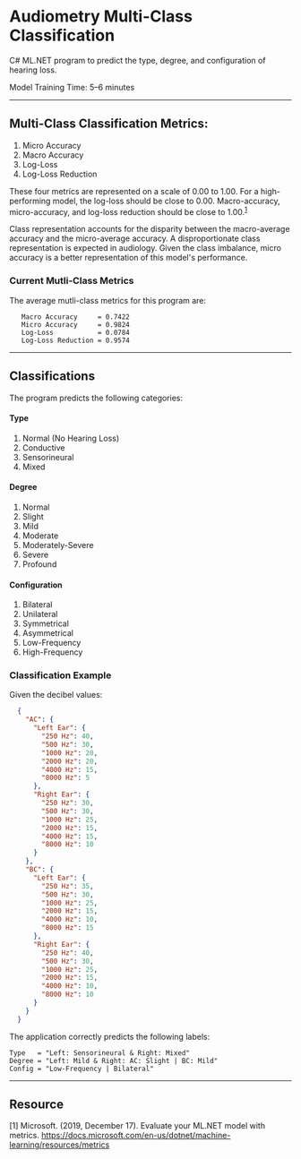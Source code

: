 # Audiometry Multi-Class Classification

C# ML.NET program to predict the type, degree, and configuration of hearing loss.

Model Training Time: 5&ndash;6 minutes

---

## Multi-Class Classification Metrics:

1. Micro Accuracy
2. Macro Accuracy
3. Log-Loss
4. Log-Loss Reduction

These four metrics are represented on a scale of 0.00 to 1.00. For a high-performing model, the log-loss should be close to 0.00. Macro-accuracy, micro-accuracy, and log-loss reduction should be close to 1.00.<sup>[1](https://docs.microsoft.com/en-us/dotnet/machine-learning/resources/metrics)</sup>

Class representation accounts for the disparity between the macro-average accuracy and the micro-average accuracy. A disproportionate class representation is expected in audiology. Given the class imbalance, micro accuracy is a better representation of this model's performance.

### Current Mutli-Class Metrics

The average mutli-class metrics for this program are:
```
   Macro Accuracy     = 0.7422
   Micro Accuracy     = 0.9824
   Log-Loss           = 0.0784
   Log-Loss Reduction = 0.9574
```

---

## Classifications

The program predicts the following categories:

#### Type
1. Normal (No Hearing Loss)
2. Conductive
3. Sensorineural
4. Mixed

#### Degree
1. Normal
2. Slight
3. Mild
4. Moderate
5. Moderately-Severe
6. Severe
7. Profound

#### Configuration
1. Bilateral
2. Unilateral
3. Symmetrical
4. Asymmetrical
5. Low-Frequency
6. High-Frequency

### Classification Example

Given the decibel values:
```json
  {
    "AC": {
      "Left Ear": {
        "250 Hz": 40,
        "500 Hz": 30,
        "1000 Hz": 20,
        "2000 Hz": 20,
        "4000 Hz": 15,
        "8000 Hz": 5
      },
      "Right Ear": {
        "250 Hz": 30,
        "500 Hz": 30,
        "1000 Hz": 25,
        "2000 Hz": 15,
        "4000 Hz": 15,
        "8000 Hz": 10
      }
    },
    "BC": {
      "Left Ear": {
        "250 Hz": 35,
        "500 Hz": 30,
        "1000 Hz": 25,
        "2000 Hz": 15,
        "4000 Hz": 10,
        "8000 Hz": 15
      },
      "Right Ear": {
        "250 Hz": 40,
        "500 Hz": 30,
        "1000 Hz": 25,
        "2000 Hz": 15,
        "4000 Hz": 10,
        "8000 Hz": 10
      }
    }
  }
```

The application correctly predicts the following labels:
```
Type   = "Left: Sensorineural & Right: Mixed"
Degree = "Left: Mild & Right: AC: Slight | BC: Mild"
Config = "Low-Frequency | Bilateral"
```

---

## Resource
[1] Microsoft. (2019, December 17). Evaluate your ML.NET model with metrics. https://docs.microsoft.com/en-us/dotnet/machine-learning/resources/metrics
